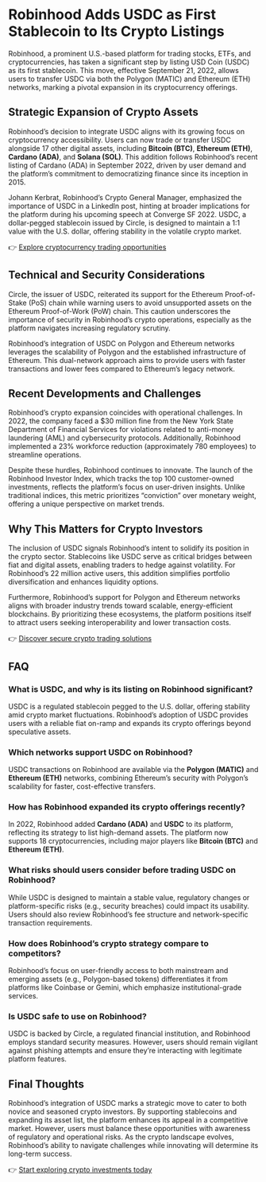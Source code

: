 # Robinhood Adds USDC as First Stablecoin to Its Crypto Listings

Robinhood, a prominent U.S.-based platform for trading stocks, ETFs, and cryptocurrencies, has taken a significant step by listing USD Coin (USDC) as its first stablecoin. This move, effective September 21, 2022, allows users to transfer USDC via both the Polygon (MATIC) and Ethereum (ETH) networks, marking a pivotal expansion in its cryptocurrency offerings.

## Strategic Expansion of Crypto Assets  
Robinhood’s decision to integrate USDC aligns with its growing focus on cryptocurrency accessibility. Users can now trade or transfer USDC alongside 17 other digital assets, including **Bitcoin (BTC)**, **Ethereum (ETH)**, **Cardano (ADA)**, and **Solana (SOL)**. This addition follows Robinhood’s recent listing of Cardano (ADA) in September 2022, driven by user demand and the platform’s commitment to democratizing finance since its inception in 2015.  

Johann Kerbrat, Robinhood’s Crypto General Manager, emphasized the importance of USDC in a LinkedIn post, hinting at broader implications for the platform during his upcoming speech at Converge SF 2022. USDC, a dollar-pegged stablecoin issued by Circle, is designed to maintain a 1:1 value with the U.S. dollar, offering stability in the volatile crypto market.

👉 [Explore cryptocurrency trading opportunities](https://bit.ly/okx-bonus)

## Technical and Security Considerations  
Circle, the issuer of USDC, reiterated its support for the Ethereum Proof-of-Stake (PoS) chain while warning users to avoid unsupported assets on the Ethereum Proof-of-Work (PoW) chain. This caution underscores the importance of security in Robinhood’s crypto operations, especially as the platform navigates increasing regulatory scrutiny.  

Robinhood’s integration of USDC on Polygon and Ethereum networks leverages the scalability of Polygon and the established infrastructure of Ethereum. This dual-network approach aims to provide users with faster transactions and lower fees compared to Ethereum’s legacy network.

## Recent Developments and Challenges  
Robinhood’s crypto expansion coincides with operational challenges. In 2022, the company faced a $30 million fine from the New York State Department of Financial Services for violations related to anti-money laundering (AML) and cybersecurity protocols. Additionally, Robinhood implemented a 23% workforce reduction (approximately 780 employees) to streamline operations.  

Despite these hurdles, Robinhood continues to innovate. The launch of the Robinhood Investor Index, which tracks the top 100 customer-owned investments, reflects the platform’s focus on user-driven insights. Unlike traditional indices, this metric prioritizes “conviction” over monetary weight, offering a unique perspective on market trends.

## Why This Matters for Crypto Investors  
The inclusion of USDC signals Robinhood’s intent to solidify its position in the crypto sector. Stablecoins like USDC serve as critical bridges between fiat and digital assets, enabling traders to hedge against volatility. For Robinhood’s 22 million active users, this addition simplifies portfolio diversification and enhances liquidity options.  

Furthermore, Robinhood’s support for Polygon and Ethereum networks aligns with broader industry trends toward scalable, energy-efficient blockchains. By prioritizing these ecosystems, the platform positions itself to attract users seeking interoperability and lower transaction costs.

👉 [Discover secure crypto trading solutions](https://bit.ly/okx-bonus)

## FAQ  
### What is USDC, and why is its listing on Robinhood significant?  
USDC is a regulated stablecoin pegged to the U.S. dollar, offering stability amid crypto market fluctuations. Robinhood’s adoption of USDC provides users with a reliable fiat on-ramp and expands its crypto offerings beyond speculative assets.

### Which networks support USDC on Robinhood?  
USDC transactions on Robinhood are available via the **Polygon (MATIC)** and **Ethereum (ETH)** networks, combining Ethereum’s security with Polygon’s scalability for faster, cost-effective transfers.

### How has Robinhood expanded its crypto offerings recently?  
In 2022, Robinhood added **Cardano (ADA)** and **USDC** to its platform, reflecting its strategy to list high-demand assets. The platform now supports 18 cryptocurrencies, including major players like **Bitcoin (BTC)** and **Ethereum (ETH)**.

### What risks should users consider before trading USDC on Robinhood?  
While USDC is designed to maintain a stable value, regulatory changes or platform-specific risks (e.g., security breaches) could impact its usability. Users should also review Robinhood’s fee structure and network-specific transaction requirements.

### How does Robinhood’s crypto strategy compare to competitors?  
Robinhood’s focus on user-friendly access to both mainstream and emerging assets (e.g., Polygon-based tokens) differentiates it from platforms like Coinbase or Gemini, which emphasize institutional-grade services.

### Is USDC safe to use on Robinhood?  
USDC is backed by Circle, a regulated financial institution, and Robinhood employs standard security measures. However, users should remain vigilant against phishing attempts and ensure they’re interacting with legitimate platform features.

## Final Thoughts  
Robinhood’s integration of USDC marks a strategic move to cater to both novice and seasoned crypto investors. By supporting stablecoins and expanding its asset list, the platform enhances its appeal in a competitive market. However, users must balance these opportunities with awareness of regulatory and operational risks. As the crypto landscape evolves, Robinhood’s ability to navigate challenges while innovating will determine its long-term success.

👉 [Start exploring crypto investments today](https://bit.ly/okx-bonus)